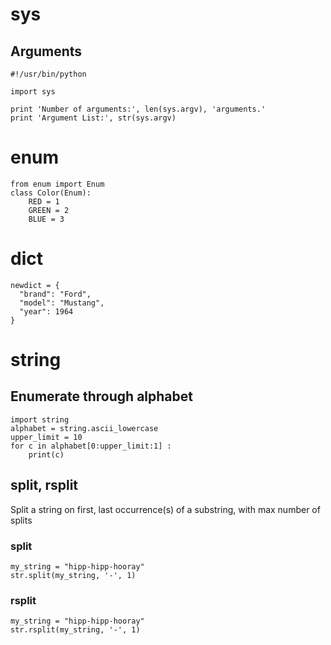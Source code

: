 # sys

## Arguments
```console
#!/usr/bin/python

import sys

print 'Number of arguments:', len(sys.argv), 'arguments.'
print 'Argument List:', str(sys.argv)
```

# enum
```console
from enum import Enum
class Color(Enum):
    RED = 1
    GREEN = 2
    BLUE = 3
```

# dict
```console
newdict = {
  "brand": "Ford",
  "model": "Mustang",
  "year": 1964
}
```
# string

## Enumerate through alphabet
```console
import string
alphabet = string.ascii_lowercase
upper_limit = 10
for c in alphabet[0:upper_limit:1] : 
    print(c)    
```

## split, rsplit

Split a string on first, last occurrence(s) of a substring, with max number of splits

### split

```console
my_string = "hipp-hipp-hooray"
str.split(my_string, '-', 1)
```

### rsplit

```console
my_string = "hipp-hipp-hooray"
str.rsplit(my_string, '-', 1)
```

